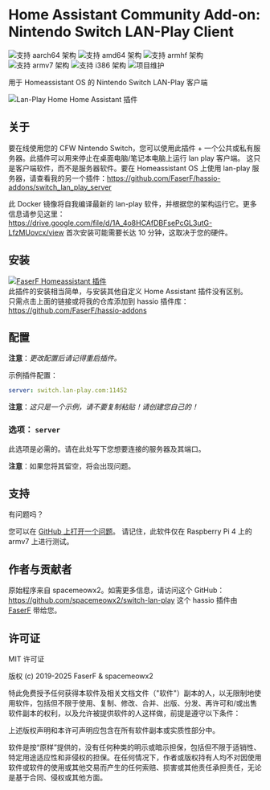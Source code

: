 # Home Assistant Community Add-on: Nintendo Switch LAN-Play Client
![支持 aarch64 架构][aarch64-shield] ![支持 amd64 架构][amd64-shield] ![支持 armhf 架构][armhf-shield] ![支持 armv7 架构][armv7-shield] ![支持 i386 架构][i386-shield]
![项目维护][maintenance-shield]

用于 Homeassistant OS 的 Nintendo Switch LAN-Play 客户端

![Lan-Play Home Home Assistant 插件](../_images/switch_lan_play/screenshot.png)

## 关于

要在线使用您的 CFW Nintendo Switch，您可以使用此插件 + 一个公共或私有服务器。此插件可以用来停止在桌面电脑/笔记本电脑上运行 lan play 客户端。
这只是客户端软件，而不是服务器软件。要在 Homeassistant OS 上使用 lan-play 服务器，请查看我的另一个插件：<https://github.com/FaserF/hassio-addons/switch_lan_play_server>

此 Docker 镜像将自我编译最新的 lan-play 软件，并根据您的架构运行它。更多信息请参见这里：<https://drive.google.com/file/d/1A_4o8HCAfDBFsePcGL3utG-LfzMUovcx/view>
首次安装可能需要长达 10 分钟，这取决于您的硬件。

## 安装

[![FaserF Homeassistant 插件](https://my.home-assistant.io/badges/supervisor_add_addon_repository.svg)](https://my.home-assistant.io/redirect/supervisor_add_addon_repository/?repository_url=https%3A%2F%2Fgithub.com%2FFaserF%2Fhassio-addons)
<br />
此插件的安装相当简单，与安装其他自定义 Home Assistant 插件没有区别。<br />
只需点击上面的链接或将我的仓库添加到 hassio 插件库：<https://github.com/FaserF/hassio-addons>

## 配置

**注意**：_更改配置后请记得重启插件。_

示例插件配置：

```yaml
server: switch.lan-play.com:11452
```

**注意**：_这只是一个示例，请不要复制粘贴！请创建您自己的！_

### 选项： `server`

此选项是必需的。请在此处写下您想要连接的服务器及其端口。

**注意**：如果您将其留空，将会出现问题。

## 支持

有问题吗？

您可以在 [GitHub 上打开一个问题][issue]。
请记住，此软件仅在 Raspberry Pi 4 上的 armv7 上进行测试。

## 作者与贡献者

原始程序来自 spacemeowx2。如需更多信息，请访问这个 GitHub：<https://github.com/spacemeowx2/switch-lan-play>
这个 hassio 插件由 [FaserF] 带给您。

## 许可证

MIT 许可证

版权 (c) 2019-2025 FaserF & spacemeowx2

特此免费授予任何获得本软件及相关文档文件（"软件"）副本的人，以无限制地使用软件，包括但不限于使用、复制、修改、合并、出版、分发、再许可和/或出售软件副本的权利，以及允许被提供软件的人这样做，前提是遵守以下条件：

上述版权声明和本许可声明应包含在所有软件副本或实质性部分中。

软件是按“原样”提供的，没有任何种类的明示或暗示担保，包括但不限于适销性、特定用途适应性和非侵权的担保。在任何情况下，作者或版权持有人均不对因使用软件或软件的使用或其他交易而产生的任何索赔、损害或其他责任承担责任，无论是基于合同、侵权或其他方面。

[aarch64-shield]: https://img.shields.io/badge/aarch64-yes-green.svg
[amd64-shield]: https://img.shields.io/badge/amd64-yes-green.svg
[armhf-shield]: https://img.shields.io/badge/armhf-yes-green.svg
[armv7-shield]: https://img.shields.io/badge/armv7-yes-green.svg
[FaserF]: https://github.com/FaserF/
[i386-shield]: https://img.shields.io/badge/i386-yes-green.svg
[issue]: https://github.com/FaserF/hassio-addons/issues
[maintenance-shield]: https://img.shields.io/maintenance/yes/2025.svg